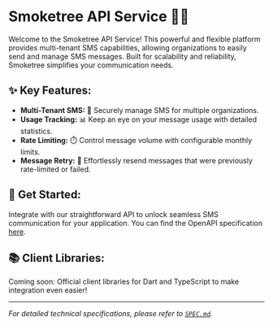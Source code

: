 # Smoketree API Service 💨🌳

Welcome to the Smoketree API Service! This powerful and flexible platform provides multi-tenant SMS capabilities, allowing organizations to easily send and manage SMS messages. Built for scalability and reliability, Smoketree simplifies your communication needs.

## ✨ Key Features:
- **Multi-Tenant SMS:** 👥 Securely manage SMS for multiple organizations.
- **Usage Tracking:** 📊 Keep an eye on your message usage with detailed statistics.
- **Rate Limiting:** ⏱️ Control message volume with configurable monthly limits.
- **Message Retry:** 🔄 Effortlessly resend messages that were previously rate-limited or failed.

## 🚀 Get Started:
Integrate with our straightforward API to unlock seamless SMS communication for your application. You can find the OpenAPI specification [here](https://smoketree.kwila.cloud/openapi.json).

## 📚 Client Libraries:
Coming soon: Official client libraries for Dart and TypeScript to make integration even easier!

---
*For detailed technical specifications, please refer to [`SPEC.md`](SPEC.md).*